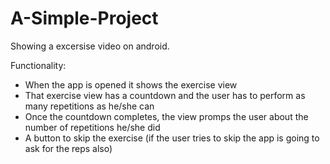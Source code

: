 
# A-Simple-Project
Showing a excersise video on android.

Functionality: 
- When the app is opened it shows the exercise view
- That exercise view has a countdown and the user has to perform as many repetitions as he/she can
- Once the countdown completes, the view promps the user about the number of repetitions he/she did
- A button to skip the exercise (if the user tries to skip the app is going to ask for the reps also)
